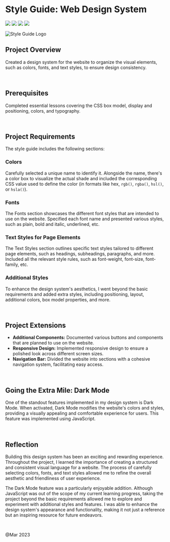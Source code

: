 # Style Guide: Web Design System
<img src="https://img.shields.io/badge/HTML5-E34F26?style=for-the-badge&logo=html5&logoColor=white"/> <img src="https://img.shields.io/badge/CSS3-1572B6?style=for-the-badge&logo=css3&logoColor=white"/> <img src="https://img.shields.io/badge/JavaScript-323330?style=for-the-badge&logo=javascript&logoColor=F7DF1E"/> <img src="https://img.shields.io/badge/Codecademy-FFF0E5?style=for-the-badge&logo=codecademy&logoColor=303347"/>

![Style Guide Logo](https://i.postimg.cc/PqcDhXhf/style-guide-cover.png)


## Project Overview
Created a design system for the website to organize the visual elements, such as colors, fonts, and text styles, to ensure design consistency.

<br>

## Prerequisites
Completed essential lessons covering the CSS box model, display and positioning, colors, and typography.

<br>

## Project Requirements
The style guide includes the following sections:

### Colors

Carefully selected a unique name to identify it. Alongside the name, there's a color box to visualize the actual shade and included the corresponding CSS value used to define the color (in formats like hex, ```rgb()```, ```rgba()```, ```hsl()```, or ```hsla()```).

### Fonts

The Fonts section showcases the different font styles that are intended to use on the website. Specified each font name and presented various styles, such as plain, bold and italic, underlined, etc.

### Text Styles for Page Elements

The Text Styles section outlines specific text styles tailored to different page elements, such as headings, subheadings, paragraphs, and more. Included all the relevant style rules, such as font-weight, font-size, font-family, etc.

### Additional Styles

To enhance the design system's aesthetics, I went beyond the basic requirements and added extra styles, including positioning, layout, additional colors, box model properties, and more.

<br>

## Project Extensions
- **Additional Components:** Documented various buttons and components that are planned to use on the website.
- **Responsive Design:** Implemented responsive design to ensure a polished look across different screen sizes.
- **Navigation Bar:** Divided the website into sections with a cohesive navigation system, facilitating easy access.

<br>

## Going the Extra Mile: Dark Mode
One of the standout features implemented in my design system is Dark Mode. When activated, Dark Mode modifies the website's colors and styles, providing a visually appealing and comfortable experience for users. This feature was implemented using JavaScript.

<br>

## Reflection
Building this design system has been an exciting and rewarding experience. Throughout the project, I learned the importance of creating a structured and consistent visual language for a website. The process of carefully selecting colors, fonts, and text styles allowed me to refine the overall aesthetic and friendliness of user experience.

The Dark Mode feature was a particularly enjoyable addition. Although JavaScript was out of the scope of my current learning progress, taking the project beyond the basic requirements allowed me to explore and experiment with additional styles and features. I was able to enhance the design system's appearance and functionality, making it not just a reference but an inspiring resource for future endeavors.

<br>

@Mar 2023
